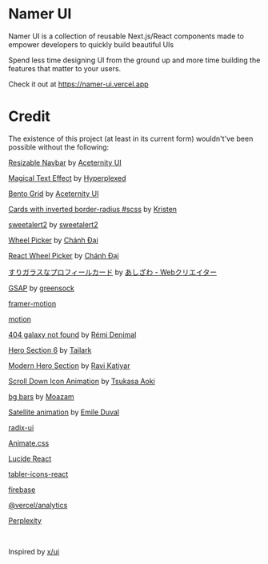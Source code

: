 # Namer UI
Namer UI is a collection of reusable Next.js/React components made to empower developers to quickly build beautiful UIs

Spend less time designing UI from the ground up and more time building the features that matter to your users.

Check it out at https://namer-ui.vercel.app

# Credit

The existence of this project (at least in its current form) wouldn't've been possible without the following:

[Resizable Navbar](https://ui.aceternity.com/components/resizable-navbar) by [Aceternity UI](https://ui.aceternity.com/)

[Magical Text Effect](https://codepen.io/Hyperplexed/pen/YzeOLYe) by [Hyperplexed](https://codepen.io/Hyperplexed)

[Bento Grid](https://ui.aceternity.com/components/bento-grid) by [Aceternity UI](https://ui.aceternity.com/)

[Cards with inverted border-radius #scss](https://codepen.io/kristen17/pen/pomgrKp) by [Kristen](https://codepen.io/kristen17)

[sweetalert2](https://github.com/sweetalert2/sweetalert2) by [sweetalert2](https://github.com/sweetalert2)

[Wheel Picker](https://21st.dev/ncdai/wheel-picker/default) by [Chánh Đại](https://21st.dev/ncdai)

[React Wheel Picker](https://www.npmjs.com/package/@ncdai/react-wheel-picker) by [Chánh Đại](https://github.com/ncdai)

[すりガラスなプロフィールカード](https://codepen.io/ash_creator/pen/zYaPZLB) by [あしざわ - Webクリエイター](https://codepen.io/ash_creator)

[GSAP](https://github.com/greensock/GSAP) by [greensock](https://github.com/greensock)

[framer-motion](https://www.npmjs.com/package/framer-motion)

[motion](https://www.npmjs.com/package/motion)

[404 galaxy not found](https://codepen.io/remid/pen/YOVawm) by [Rémi Denimal](https://codepen.io/remid)

[Hero Section 6](https://21st.dev/meschacirung/hero-section-6/default) by [Tailark](https://21st.dev/tailark)

[Modern Hero Section](https://21st.dev/ravikatiyar162/modern-hero-section/default) by [Ravi Katiyar](https://21st.dev/ravikatiyar)

[Scroll Down Icon Animation](https://codepen.io/TKS31/pen/gOaKaxx) by [Tsukasa Aoki](https://codepen.io/TKS31)

[bg bars](https://21st.dev/to_be_deleted/bg-bars/default) by [Moazam](https://21st.dev/muhammadnadeemmn9485134)

[Satellite animation](https://codepen.io/Emile_Dvl/pen/RwVeVy) by [Emile Duval](https://codepen.io/Emile_Dvl)

[radix-ui](https://www.npmjs.com/package/radix-ui)

[Animate.css](https://www.npmjs.com/package/animate.css)

[Lucide React](https://www.npmjs.com/package/lucide-react)

[tabler-icons-react](https://www.npmjs.com/package/tabler-icons-react)

[firebase](https://www.npmjs.com/package/firebase)

[@vercel/analytics](https://www.npmjs.com/package/@vercel/analytics)

[Perplexity](https://www.perplexity.ai/)

</br>

Inspired by [x/ui](https://ui.3x.gl/)
